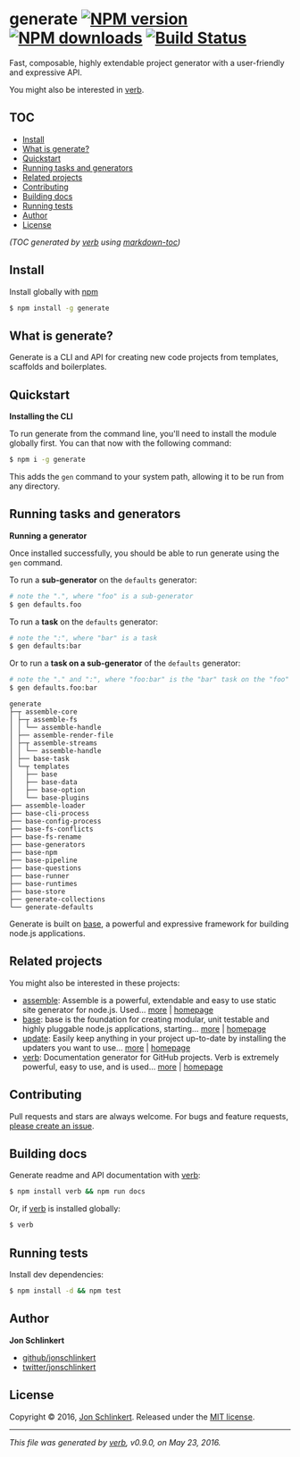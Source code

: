 # generate [![NPM version](https://img.shields.io/npm/v/generate.svg?style=flat)](https://www.npmjs.com/package/generate) [![NPM downloads](https://img.shields.io/npm/dm/generate.svg?style=flat)](https://npmjs.org/package/generate) [![Build Status](https://img.shields.io/travis/generate/generate.svg?style=flat)](https://travis-ci.org/generate/generate)

Fast, composable, highly extendable project generator with a user-friendly and expressive API.

You might also be interested in [verb](https://github.com/verbose/verb).

## TOC

- [Install](#install)
- [What is generate?](#what-is-generate)
- [Quickstart](#quickstart)
- [Running tasks and generators](#running-tasks-and-generators)
- [Related projects](#related-projects)
- [Contributing](#contributing)
- [Building docs](#building-docs)
- [Running tests](#running-tests)
- [Author](#author)
- [License](#license)

_(TOC generated by [verb](https://github.com/verbose/verb) using [markdown-toc](https://github.com/jonschlinkert/markdown-toc))_

## Install

Install globally with [npm](https://www.npmjs.com/)

```sh
$ npm install -g generate
```

## What is generate?

Generate is a CLI and API for creating new code projects from templates, scaffolds and boilerplates.

## Quickstart

**Installing the CLI**

To run generate from the command line, you'll need to install the module globally first. You can that now with the following command:

```sh
$ npm i -g generate
```

This adds the `gen` command to your system path, allowing it to be run from any directory.

## Running tasks and generators

**Running a generator**

Once installed successfully, you should be able to run generate using the `gen` command.

To run a **sub-generator** on the `defaults` generator:

```sh
# note the ".", where "foo" is a sub-generator
$ gen defaults.foo
```

To run a **task** on the `defaults` generator:

```sh
# note the ":", where "bar" is a task
$ gen defaults:bar
```

Or to run a **task on a sub-generator** of the `defaults` generator:

```sh
# note the "." and ":", where "foo:bar" is the "bar" task on the "foo" sub-generator
$ gen defaults.foo:bar
```

```
generate
├─┬ assemble-core
│ ├─┬ assemble-fs
│ │ └── assemble-handle
│ ├── assemble-render-file
│ ├─┬ assemble-streams
│ │ └── assemble-handle
│ ├── base-task
│ └─┬ templates
│   ├── base
│   ├── base-data
│   ├── base-option
│   └── base-plugins
├── assemble-loader
├── base-cli-process
├── base-config-process
├── base-fs-conflicts
├── base-fs-rename
├── base-generators
├── base-npm
├── base-pipeline
├── base-questions
├── base-runner
├── base-runtimes
├── base-store
├── generate-collections
└── generate-defaults
```

Generate is built on [base](https://github.com/node-base/base), a powerful and expressive framework for building node.js applications.

## Related projects

You might also be interested in these projects:

* [assemble](https://www.npmjs.com/package/assemble): Assemble is a powerful, extendable and easy to use static site generator for node.js. Used… [more](https://www.npmjs.com/package/assemble) | [homepage](https://github.com/assemble/assemble)
* [base](https://www.npmjs.com/package/base): base is the foundation for creating modular, unit testable and highly pluggable node.js applications, starting… [more](https://www.npmjs.com/package/base) | [homepage](https://github.com/node-base/base)
* [update](https://www.npmjs.com/package/update): Easily keep anything in your project up-to-date by installing the updaters you want to use… [more](https://www.npmjs.com/package/update) | [homepage](https://github.com/update/update)
* [verb](https://www.npmjs.com/package/verb): Documentation generator for GitHub projects. Verb is extremely powerful, easy to use, and is used… [more](https://www.npmjs.com/package/verb) | [homepage](https://github.com/verbose/verb)

## Contributing

Pull requests and stars are always welcome. For bugs and feature requests, [please create an issue](https://github.com/generate/generate/issues/new).

## Building docs

Generate readme and API documentation with [verb](https://github.com/verbose/verb):

```sh
$ npm install verb && npm run docs
```

Or, if [verb](https://github.com/verbose/verb) is installed globally:

```sh
$ verb
```

## Running tests

Install dev dependencies:

```sh
$ npm install -d && npm test
```

## Author

**Jon Schlinkert**

* [github/jonschlinkert](https://github.com/jonschlinkert)
* [twitter/jonschlinkert](http://twitter.com/jonschlinkert)

## License

Copyright © 2016, [Jon Schlinkert](https://github.com/jonschlinkert).
Released under the [MIT license](https://github.com/generate/generate/blob/master/LICENSE).

***

_This file was generated by [verb](https://github.com/verbose/verb), v0.9.0, on May 23, 2016._